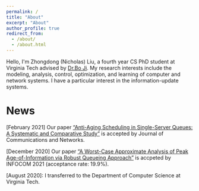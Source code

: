 ```yaml
---
permalink: /
title: "About"
excerpt: "About"
author_profile: true
redirect_from: 
  - /about/
  - /about.html
---
```


Hello, I'm Zhongdong (Nicholas) Liu, a fourth year CS PhD student at Virginia Tech advised by [Dr.Bo Ji](https://people.cs.vt.edu/boji/). My research interests include the modeling, analysis, control, optimization, and learning of computer and network systems. I have a particular interest in the information-update systems. 

News
======
[February 2021] Our paper [“Anti-Aging Scheduling in Single-Server Queues: A Systematic and Comparative Study”](https://github.com/Zhongdong1994/zhongdong1994.github.io/blob/master/files/JCN_AoI.pdf) is accepted by Journal of Communications and Networks.

[December 2020] Our paper [“A Worst-Case Approximate Analysis of Peak Age-of-Information via Robust Queueing Approach”](https://github.com/Zhongdong1994/zhongdong1994.github.io/blob/master/files/Approximte%20Robust-Queueing%20Analysis%20of%20PAoI.pdf) is accpeted by INFOCOM 2021  (acceptance rate: 19.9%).

[August 2020]: I transferred to the Department of Computer Science at Virginia Tech. 

